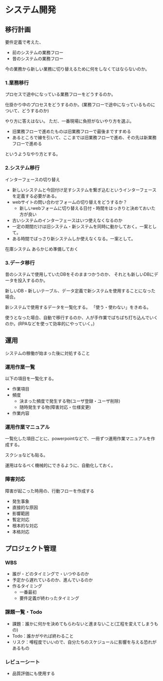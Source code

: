 # システム開発

## 移行計画

要件定義で考えた、
- 前のシステムの業務フロー
- 昔のシステムの業務フロー

今の業務から新しい業務に切り替えるために何をしなくてはならないのか。


### 1.業務移行

プロセスで途中になっている業務フローをどうするのか。

仕掛かり中のプロセスをどうするのか。(業務フローで途中になっているものについて、どうするのか)

やり方に答えはない。
ただ、一番現場に負担がないやり方を選ぶ。

- 旧業務フローで進めたものは旧業務フローで最後まですすめる
- あるところで線を引いて、ここまでは旧業務フローで進め、その先は新業務フローで進める

というようなやり方とする。

### 2.システム移行

インターフェースの切り替え

- 新しいシステムと今回付け足すシステムを繋ぎ込むというインターフェースを定義する必要がある。
- webサイトの問い合わせフォームの切り替えをどうするか？
    - 新しいwebフォームに切り替える日付・時間をはっきりと決めておいた方が良い
- 古いシステムのインターフェースはいつ使えなくなるのか
- 一定の期間だけは旧システム・新システムを同時に動かしておく。一案として。
- ある時間でばっさり新システムしか使えなくなる。一案として。


在庫システム
あらかじめ準備しておく



### 3.データ移行

昔のシステムで使用していたDBをそのままつかうのか、
それとも新しいDBにデータを投入するのか。

新しいDB・新しいテーブル、データ定義で新システムを使用することになった場合。

新システムで使用するデータを一覧化する。
「使う・使わない」をきめる。

使うとなった場合、自動で移行するのか、人が手作業でばちばち打ち込んでいくのか。(RPAなどを使って効率的にやっていく。)

## 運用
システムの稼働が始まった後に対処すること

### 運用作業一覧
以下の項目を一覧化する。

- 作業項目
- 頻度
    - 決まった頻度で発生する物(ユーザ登録・ユーザ削除)
    - 随時発生する物(障害対応・仕様変更)
- 作業内容

### 運用作業マニュアル

一覧化した項目ごとに、powerpointなどで、一冊ずつ運用作業マニュアルを作成する。

スクショなども貼る。

運用はなるべく機械的にできるように、自動化しておく。

### 障害対応

障害が起こった時用の、行動フローを作成する

- 発生事象
- 直接的な原因
- 影響範囲
- 暫定対応
- 根本的な対応
- 本格対応

## プロジェクト管理

### WBS
- 誰が・どのタイミングで・いつやるのか
- 予定から遅れているのか、進んでいるのか
- 作るタイミング
    - 一番最初
    - 要件定義が終わったタイミング

### 課題一覧・Todo

- 課題：誰かに何かを決めてもらわないと進まないこと(工程を変えてしまうもの)
- Todo：誰かがやれば終わること
- リスク：噂程度でいいので、自分たちのスケジュールに影響を与える恐れがあるもの

### レビューシート

- 品質評価にも使用する